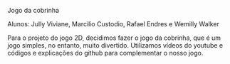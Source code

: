 Jogo da cobrinha

Alunos: Jully Viviane, Marcilio Custodio, Rafael Endres e Wemilly Walker

Para o projeto do jogo 2D, decidimos fazer o jogo da cobrinha, que é um jogo simples, no entanto, muito divertido. Utilizamos vídeos do youtube e códigos e explicações do github para complementar o nosso jogo.

